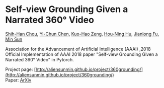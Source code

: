 # Self-view Grounding Given a Narrated 360° Video

[Shih-Han Chou](https://shihhanchou.github.io/), [Yi-Chun Chen](https://chenyichun.github.io/), [Kuo-Hao Zeng](https://kuohaozeng.github.io/), [Hou-Ning Hu](https://eborboihuc.github.io/), [Jianlong Fu](https://www.microsoft.com/en-us/research/people/jianf/), [Min Sun](http://aliensunmin.github.io/)

Association for the Advancement of Artificial Intelligence (AAAI) ,2018  
Official Implementation of AAAI 2018 paper "Self-view Grounding Given a Narrated 360° Video" in Pytorch.

Project page: [http://aliensunmin.github.io/project/360grounding/](http://aliensunmin.github.io/project/360grounding/)  
Paper: [ArXiv](https://arxiv.org/abs/1711.08664)
